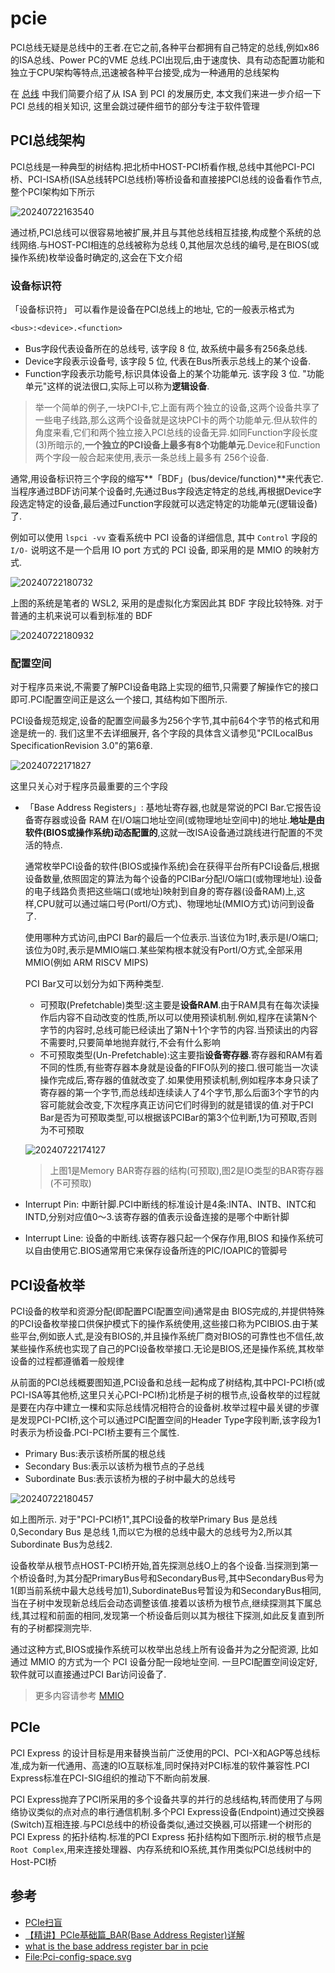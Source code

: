 
# pcie

PCI总线无疑是总线中的王者.在它之前,各种平台都拥有自己特定的总线,例如x86的ISA总线、Power PC的VME 总线.PCI出现后,由于速度快、具有动态配置功能和独立于CPU架构等特点,迅速被各种平台接受,成为一种通用的总线架构

在 [总线](../arch/bus.md) 中我们简要介绍了从 ISA 到 PCI 的发展历史, 本文我们来进一步介绍一下 PCI 总线的相关知识, 这里会跳过硬件细节的部分专注于软件管理

## PCI总线架构

PCI总线是一种典型的树结构.把北桥中HOST-PCI桥看作根,总线中其他PCI-PCI桥、PCI-ISA桥(ISA总线转PCI总线桥)等桥设备和直接接PCI总线的设备看作节点,整个PCI架构如下所示

![20240722163540](https://raw.githubusercontent.com/learner-lu/picbed/master/20240722163540.png)

通过桥,PCI总线可以很容易地被扩展,并且与其他总线相互挂接,构成整个系统的总线网络.与HOST-PCI相连的总线被称为总线 0,其他层次总线的编号,是在BIOS(或操作系统)枚举设备时确定的,这会在下文介绍

### 设备标识符

「设备标识符」 可以看作是设备在PCI总线上的地址, 它的一般表示格式为

```txt
<bus>:<device>.<function>
```

- Bus字段代表设备所在的总线号, 该字段 8 位, 故系统中最多有256条总线.
- Device字段表示设备号, 该字段 5 位, 代表在Bus所表示总线上的某个设备.
- Function字段表示功能号,标识具体设备上的某个功能单元. 该字段 3 位. "功能单元"这样的说法很口,实际上可以称为**逻辑设备**.

> 举一个简单的例子,一块PCI卡,它上面有两个独立的设备,这两个设备共享了一些电子线路,那么这两个设备就是这块PCI卡的两个功能单元.但从软件的角度来看,它们和两个独立接入PCI总线的设备无异.如同Function字段长度(3)所暗示的,**一个独立的PCI设备上最多有8个功能单元**.Device和Function两个字段一般合起来使用,表示一条总线上最多有 256个设备.

通常,用设备标识符三个字段的缩写**「BDF」(bus/device/function)**来代表它.当程序通过BDF访问某个设备时,先通过Bus字段选定特定的总线,再根据Device字段选定特定的设备,最后通过Function字段就可以选定特定的功能单元(逻辑设备)了.

例如可以使用 `lspci -vv` 查看系统中 PCI 设备的详细信息, 其中 `Control` 字段的 `I/O-` 说明这不是一个启用 IO port 方式的 PCI 设备, 即采用的是 MMIO 的映射方式.

![20240722180732](https://raw.githubusercontent.com/learner-lu/picbed/master/20240722180732.png)

上图的系统是笔者的 WSL2, 采用的是虚拟化方案因此其 BDF 字段比较特殊. 对于普通的主机来说可以看到标准的 BDF

![20240722180932](https://raw.githubusercontent.com/learner-lu/picbed/master/20240722180932.png)

### 配置空间

对于程序员来说,不需要了解PCI设备电路上实现的细节,只需要了解操作它的接口即可.PCI配置空间正是这么一个接口, 其结构如下图所示.

PCI设备规范规定,设备的配置空间最多为256个字节,其中前64个字节的格式和用途是统一的. 我们这里不去详细展开, 各个字段的具体含义请参见"PCILocalBus SpecificationRevision 3.0"的第6章. 

![20240722171827](https://raw.githubusercontent.com/learner-lu/picbed/master/20240722171827.png)

这里只关心对于程序员最重要的三个字段

- 「Base Address Registers」: 基地址寄存器,也就是常说的PCI Bar.它报告设备寄存器或设备 RAM 在I/O端口地址空间(或物理地址空间中)的地址.**地址是由软件(BIOS或操作系统)动态配置的**,这就一改ISA设备通过跳线进行配置的不灵活的特点.
  
  通常枚举PCI设备的软件(BIOS或操作系统)会在获得平台所有PCI设备后,根据设备数量,依照固定的算法为每个设备的PCIBar分配I/O端口(或物理地址).设备的电子线路负责把这些端口(或地址)映射到自身的寄存器(设备RAM)上,这样,CPU就可以通过端口号(PortI/O方式)、物理地址(MMIO方式)访问到设备了.
  
  使用哪种方式访问,由PCI Bar的最后一个位表示.当该位为1时,表示是I/O端口;该位为0时,表示是MMIO端口.某些架构根本就没有PortI/O方式,全部采用MMIO(例如 ARM RISCV MIPS)

  PCI Bar又可以划分为如下两种类型.

  - 可预取(Prefetchable)类型:这主要是**设备RAM**.由于RAM具有在每次读操作后内容不自动改变的性质,所以可以使用预读机制.例如,程序在读第N个字节的内容时,总线可能已经读出了第N十1个字节的内容.当预读出的内容不需要时,只要简单地抛弃就行,不会有什么影响
  - 不可预取类型(Un-Prefetchable):这主要指**设备寄存器**.寄存器和RAM有着不同的性质,有些寄存器本身就是设备的FIFO队列的接口.很可能当一次读操作完成后,寄存器的值就改变了.如果使用预读机制,例如程序本身只读了寄存器的第一个字节,而总线却连续读人了4个字节,那么后面3个字节的内容可能就会改变,下次程序真正访问它们时得到的就是错误的值.对于PCI Bar是否为可预取类型,可以根据该PCIBar的第3个位判断,1为可预取,否则为不可预取

  ![20240722174127](https://raw.githubusercontent.com/learner-lu/picbed/master/20240722174127.png)

  > 上图1是Memory BAR寄存器的结构(可预取),图2是IO类型的BAR寄存器(不可预取)

- Interrupt Pin: 中断针脚.PCI中断线的标准设计是4条:INTA、INTB、INTC和INTD,分别对应值0～3.该寄存器的值表示设备连接的是哪个中断针脚
- Interrupt Line: 设备的中断线.该寄存器只起一个保存作用,BIOS 和操作系统可以自由使用它.BIOS通常用它来保存设备所连的PIC/IOAPIC的管脚号

## PCI设备枚举

PCI设备的枚举和资源分配(即配置PCI配置空间)通常是由 BIOS完成的,并提供特殊的PCI设备枚举接口供保护模式下的操作系统使用,这些接口称为PCIBIOS.由于某些平台,例如嵌人式,是没有BIOS的,并且操作系统厂商对BIOS的可靠性也不信任,故某些操作系统也实现了自己的PCI设备枚举接口.无论是BIOS,还是操作系统,其枚举设备的过程都遵循着一般规律

从前面的PCI总线概要图知道,PCI设备和总线一起构成了树结构,其中PCI-PCI桥(或PCI-ISA等其他桥,这里只关心PCI-PCI桥)北桥是子树的根节点,设备枚举的过程就是要在内存中建立一棵和实际总线情况相符合的设备树.枚举过程中最关键的步骤是发现PCI-PCI桥,这个可以通过PCI配置空间的Header Type字段判断,该字段为1时表示为桥设备.PCI-PCI桥主要有三个属性.

- Primary Bus:表示该桥所属的根总线
- Secondary Bus:表示以该桥为根节点的子总线
- Subordinate Bus:表示该桥为根的子树中最大的总线号

![20240722180457](https://raw.githubusercontent.com/learner-lu/picbed/master/20240722180457.png)

如上图所示. 对于"PCI-PCI桥1",其PCI设备的枚举Primary Bus 是总线0,Secondary Bus 是总线 1,而以它为根的总线中最大的总线号为2,所以其Subordinate Bus为总线2.

设备枚举从根节点HOST-PCI桥开始,首先探测总线O上的各个设备.当探测到第一个桥设备时,为其分配PrimaryBus号和SecondaryBus号,其中SecondaryBus号为1(即当前系统中最大总线号加1),SubordinateBus号暂设为和SecondaryBus相同,当在子树中发现新总线后会动态调整该值.接着以该桥为根节点,继续探测其下属总线,其过程和前面的相同,发现第一个桥设备后则以其为根往下探测,如此反复直到所有的子树都探测完毕.

通过这种方式,BIOS或操作系统可以枚举出总线上所有设备并为之分配资源, 比如通过 MMIO 的方式为一个 PCI 设备分配一段地址空间. 一旦PCI配置空间设定好,软件就可以直接通过PCI Bar访问设备了.

> 更多内容请参考 [MMIO](../mm/mmio.md)

## PCIe

PCI Express 的设计目标是用来替换当前广泛使用的PCI、PCI-X和AGP等总线标准,成为新一代通用、高速的IO互联标准,同时保持对PCI标准的软件兼容性.PCI Express标准在PCI-SIG组织的推动下不断向前发展.

PCI Express抛弃了PCI所采用的多个设备共享的并行的总线结构,转而使用了与网络协议类似的点对点的串行通信机制.多个PCI Express设备(Endpoint)通过交换器(Switch)互相连接.与PCI总线中的桥设备类似,通过交换器,可以搭建一个树形的PCI Express 的拓扑结构.标准的PCI Express 拓扑结构如下图所示.树的根节点是`Root Complex`,用来连接处理器、内存系统和IO系统,其作用类似PCI总线树中的Host-PCI桥

## 参考

- [PCIe扫盲](http://blog.chinaaet.com/justlxy/p/5100053328)
- [【精讲】PCIe基础篇_BAR(Base Address Register)详解](https://blog.csdn.net/u013253075/article/details/119361574)
- [what is the base address register bar in pcie](https://stackoverflow.com/questions/30190050/what-is-the-base-address-register-bar-in-pcie)
- [File:Pci-config-space.svg](https://en.wikipedia.org/wiki/File:Pci-config-space.svg)